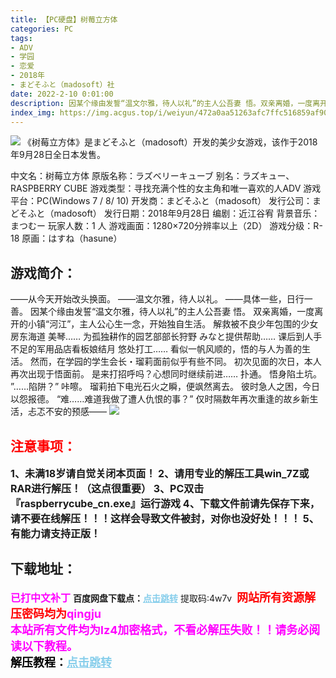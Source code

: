 ```yaml
---
title: 【PC硬盘】树莓立方体
categories: PC
tags:
- ADV
- 学园
- 恋爱
- 2018年
- まどそふと（madosoft）社
date: 2022-2-10 0:01:00
description: 因某个缘由发誓“温文尔雅，待人以礼”的主人公吾妻 悟。双亲离婚，一度离开的小镇“河江”，主人公心生一念，开始独自生活。解救被不良少年包围的少女房东海道 美琴……为孤独耕作的园艺部部长狩野 みなと提供帮助……
index_img: https://img.acgus.top/i/weiyun/472a0aa51263afc7ffc516859af9049b288182f7684f614d1ea6830bfd75f4a29f69b3627f7e30e3b557b7cd5b43fc19.webp
---
```

![](https://img.acgus.top/i/weiyun/472a0aa51263afc7ffc516859af9049b288182f7684f614d1ea6830bfd75f4a29f69b3627f7e30e3b557b7cd5b43fc19.webp)
《树莓立方体》是まどそふと（madosoft）开发的美少女游戏，该作于2018年9月28日全日本发售。

中文名：树莓立方体
原版名称：ラズベリーキューブ
别名：ラズキュー、RASPBERRY CUBE
游戏类型：寻找充满个性的女主角和唯一喜欢的人ADV
游戏平台：PC(Windows 7 / 8/ 10)
开发商：まどそふと（madosoft）
发行公司：まどそふと（madosoft）
发行日期：2018年9月28日
编剧：近江谷宥
背景音乐：まつむー
玩家人数：1 人
游戏画面：1280×720分辨率以上（2D）
游戏分级：R-18
原画：はすね（hasune）

## 游戏简介：
——从今天开始改头换面。
——温文尔雅，待人以礼。
——具体一些，日行一善。
因某个缘由发誓“温文尔雅，待人以礼”的主人公吾妻 悟。
双亲离婚，一度离开的小镇“河江”，主人公心生一念，开始独自生活。
解救被不良少年包围的少女房东海道 美琴……
为孤独耕作的园艺部部长狩野 みなと提供帮助……
课后到人手不足的军用品店看板娘结月 悠处打工……
看似一帆风顺的，悟的与人为善的生活。
然而，在学园的学生会长・瑠莉面前似乎有些不同。
初次见面的次日，本人再次出现于悟面前。
是来打招呼吗？心想同时继续前进……
扑通。
悟身陷土坑。
”……陷阱？”
咔嚓。
瑠莉拍下电光石火之瞬，便飒然离去。
彼时急人之困，今日以怨报德。
“难……难道我做了遭人仇恨的事？”
仅时隔数年再次重逢的故乡新生活，忐忑不安的预感——
![](https://img.acgus.top/i/weiyun/11690b73b98a2b0a5ed28c41532df54ef8cae7345fcdca272d1cb378d47ef3b4aecde9e6ada0dcd505999f437cb4e063.webp)





## <font color=#FF0000 >注意事项：</font>
<font size=3><b>1、未满18岁请自觉关闭本页面！
2、请用专业的解压工具win_7Z或RAR进行解压！（这点很重要）
3、PC双击『raspberrycube_cn.exe』运行游戏
4、下载文件前请先保存下来，请不要在线解压！！！这样会导致文件被封，对你也没好处！！！
5、有能力请支持正版！</b></font>

## 下载地址：
<font color=#FF00FF size=3><b>已打中文补丁</b></font>
<b>百度网盘下载点：</b><a href="https://pan.baidu.com/s/1n4OPKZO9gIEVsPXoNawMsg?pwd=4w7v" style="color: #87CEEB;"><b>点击跳转</b></a> 提取码:4w7v
<a style="padding: 0" href="https://post.qingju.org/AD/"><img style="max-width:100%" src="https://img.acgus.top/i/2024/07/478f689b8021d8d499ab43d21acf137a.gif" alt=""></a>
<b><font color=#FF0000 size=4>网站所有资源解压密码均为</b></font><b><font color=#FF00FF size=4>qingju</font><font color=#FF0000 ></font></b><br><b><font color=#FF00FF size=4>本站所有文件均为lz4加密格式，不看必解压失败！！请务必阅读以下教程。</b></font><br><b><font color=#000 size=4>解压教程：</b><a href="https://post.qingju.org/tutorial/000/" style="color: #87CEEB;"><b>点击跳转</b></a>